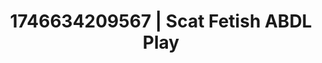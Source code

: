 ---
categories:
- Tan lines & lingerie
- AI-generated
- Softcore surrealism
- Erotic art direction
- Sultry laughter
- Dreamy pleasure
- ASMR
- Cosplay
image: /assets/images/1746634209567.jpg
layout: post
seo:
  description: Featured content with exclusive ABDL Play, Scat Fetish. HD images available.
  keywords: ABDL Play, Scat Fetish
  og_image: /assets/images/1746634209567.jpg
  schema_type: VisualArtwork
tags:
- ABDL Play
- Scat Fetish
- '#1746634209567'
title: 1746634209567 | Scat Fetish ABDL Play
---